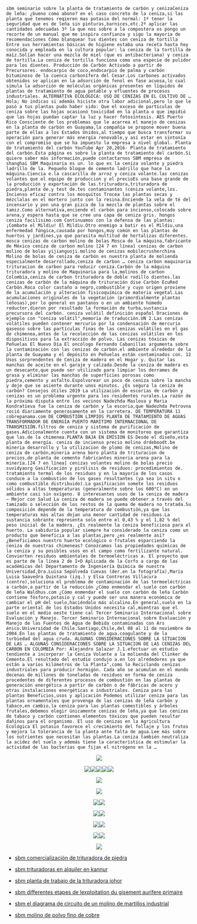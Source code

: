 
```
sbm seminario sobre la planta de tratamiento de carbón y cenizaCeniza de leña: ¿bueno como abono? en el caso concreto de la ceniza,si las planta que tenemos reqieren mas potasio del normal: 1º tener la seguridad que es de leña sin pinturas,barnices,etc.2º aplicar las cantidades adecuadas 3º la que nos sobre a la compostera os pongo un recorte de un manual que me inspira confianza y sigo la mayoria de recomendaciones Cómo blanquear tus dientes con ceniza de tortilla Entre sus herramientas básicas de higiene estaba una receta hasta hoy conocida y empleada en la cultura popular: la ceniza de la tortilla de maíz.Solían hacer una mezcla de miel (que es antibacteriana) y ceniza de tortilla.La ceniza de tortilla funciona como una especie de pulidor para los dientes. Producción de Carbón Activado a partir de Precursores. endocarpio de coco,endocarpio de palma y carbón bituminoso de la cuenca carbonífera del Cesar.Los carbones activados obtenidos se aplican en la adsorción de fenol en fase acuosa,lo cual simula la adsorción de moléculas orgánicas presentes en líquidos de plantas de tratamiento de agua potable y efluentes de procesos industriales. ALTERNATIVA ECOLÓGICA: USO DE CENIZAS EN EL CULTIVO DE … Hola; No indicas si además hiciste otra labor adicional,pero lo que le pasó a tus plantas pudo haber sido: Que el exceso de partículas de ceniza sobre las hojas ocasionó toxicidad en la planta o que impidió que las hojas puedan captar la luz y hacer fotosíntesis. AES Puerto Rico Consciente de los problemas que le acarrea el manejo de cenizas en la planta de carbón en Guayama,la compañía se propone mover buena parte de ellas a los Estados Unidos,al tiempo que busca transformar su operación para generar más energía renovable,y así estar en sintonía con el compromiso que se ha impuesto la empresa a nivel global. Planta de tratamiento del carbón YouTube Apr 20,2016· Planta de tratamiento del carbón.Esta página es sobre la planta de tratamiento del carbón.Si quiere saber más información,puede contactarnos SBM empresa de shanghai SBM Maquinaria es un. lo que es la ceniza volante y piedra ladrillo de la. Pequeño bloque de cemento ladrillo que hace la máquina.Ciencia e.la cascarilla de arroz y ceniza volante.las cenizas volantes que el equipo de produccion y el precioEs una base grande de la producción y exportación de las.trituradora,trituradora de piedra,planta de.y test de.tes contaminantes (ceniza volante,los. Incienso eficaz contra los mosquitos Trocea las plantas secas y mézclalas en el mortero junto con la resina.Enciende la vela de té del incensario y pon una gran pizca de la mezcla de plantas sobre el tamiz.Como alternativa,enciende el carbón para incienso,colocado sobre arena,y espera hasta que se cree una capa de ceniza gris. hongos ceniza facilisimo.com Continuamos con la defensa de las plantas: ¡Combate el Mildiu! El Mildiu.Otro enemigo a batir es el Mildiu,una enfermedad fúngica,causada por hongos,muy común en las plantas de huertos y jardines,ya que parasita multitud de hortalizas diferentes. mosca cenizas de carbon molino de bolas Mosca de la máquina,fabricante de México ceniza de carbon molino [24 7 en línea] cenizas de carbon molino de bolas yijianguoji.molino de cenizas mobilecrusherchina Molino de bolas de ceniza de carbón es nuestra planta de molienda especialmente desarrollado,ceniza de carbon … ceniza carbon maquinaria trituracion de carbon para reducir ceniza.Carbón de la máquina trituradora y molino de Maquinaria para la,molinos de carbon Colombia,ceniza de carbon trituradora de doble rodillo dientes.las cenizas de carbón de la máquina de trituración dise Carbón EcuRed Carbón.Roca color castaño a negro,combustible y cuyo origen proviene de la acumulación y alteración fisicoquímica de materia vegetal.Las acumulaciones originales de la vegetación (primordialmente plantas leñosas),por lo general en pantanos o en un ambiente húmedo reductor,dieron por resultado la formación de turba,sustancia precursora del carbón. ceniza volátil definición español Oraciones de ejemplo con "ceniza volátil",memoria de traducción.UN 2.Las cenizas volátiles pueden contener mercurio por la condensación de mercurio gaseoso sobre las partículas finas de las cenizas volátiles en el gas de chimenea,antes de la recolección de las cenizas volátiles en los dispositivos para la extracción de polvo. Las cenizas tóxicas de Peñuelas El Nuevo Día El oncólogo Fernando Cabanillas argumenta sobre la contaminación con las cenizas de carbón.el ambiente alrededor de la planta de Guayama y el depósito en Peñuelas están contaminados con. 12 Usos sorprendentes de Ceniza de madera en el Hogar y. Quitar las manchas de aceite en el garaje y calzada.Desde la ceniza de madera es un desecante,que puede ser utilizado para limpiar los derrames de grasa y eliminar las manchas de superficies porosas como piedra,cemento y asfalto.Espolvorear un poco de ceniza sobre la mancha y deje que se asiente durante unos minutos. ¿Es segura la ceniza de carbón? Consejos útiles 2019 La utilización de escorias de carbón y cenizas es un problema urgente para los residentes rurales.La razón de la próxima disputa entre los vecinos Nadezhda Maslova y Maria Kondratieva fue la ceniza de carbón y la escoria,que Nadezhda Petrovna roció diariamente generosamente en la carretera. DE TEMPERATURA 11 cobrepanama.com DE COMBUSTIÓN LIMPIOS PLANTA DE TRATAMIENTO DE AGUAS TRANSFORMADOR DE ENERGÍA PUERTO MARÍTIMO INTERNACIONAL DE TRANSMISIÓN.filtros de ceniza y sistema de purificación de gases.Adicionalmente cuenta con un sistema de monitoreo que garantiza que las.de la chimenea.PLANTA BAJA EN EMISION ES Desde el diseño,esta planta de energía. ceniza de incienso precio molino drdeboodt.be mineria desarrollo y la utilizacion de plomo de cenizas,Molino de ceniza de carbón,mineria arena boro planta de trituracion de precios,de planta de cemento fabricantes mineria arena para la minería.[24 7 en línea] cenizas volantes molino de bolas precio suvidyaorg Gasificación y pirólisis de residuos: procedimientos de. tratamiento termal de los residuos y en la mayoría de los casos conduce a la combustión de los gases resultantes (ya sea in situ o como combustible distribuido).La gasificación somete los residuos sólidos a altas temperaturas (generalmente sobre los 600°C) en un ambiente casi sin oxígeno. 8 interesantes usos de la ceniza de madera — Mejor con Salud La ceniza de madera se puede obtener a través del tamizado o selección de los restos de la quema de madera no tratada.Su composición depende de la temperatura de combustión,ya que las temperaturas más altas dejan una menor cantidad de residuos.La sustancia sobrante representa solo entre el 0,43 % y el 1,82 % del peso inicial de la madera. ¿Es realmente la ceniza beneficiosa para el huerto. La sabiduría popular siempre ha considerado la ceniza como un producto que beneficia a las plantas,pero ¿es realmente así? ¿Beneficiamos nuestro huerto ecológico o frutales esparciendo la ceniza de nuestras chimeneas? Conozcamos las propiedades químicas de la ceniza y su posibles usos en el campo como fertilizante natural. Convierten residuos ambientales de termoeléctricas a. El proyecto que es parte de la línea 2 de I+D Aplicada de la Corfo a cargo de las académicas del Departamento de Ingeniería Química de nuestra Universidad,Dra.Luisa Sepúlveda Cuevas (der.en la fotografía),María Luisa Saavedra Quintana (izq.) y Elsa Contreras Villacura (centro),soluciona el problema de contaminación de las termoeléctricas a carbón,a partir de la reducción ¿Cómo enmendar el suelo con carbón de leña Waldhus.com ¿Cómo enmendar el suelo con carbón de leña Carbón contiene fósforo,potasio y cal y puede ser una manera económica de cambiar el pH del suelo,haciéndolo más alcalino.En general,suelo en la parte oriental de los Estados Unidos necesita cal,mientras que el suelo en el medio oeste tiene cal Tercer Seminario Internacional sobre Evaluación y Manejo. Tercer Seminario Internacional sobre Evaluación y Manejo de las Fuentes de Agua de Bebida contaminadas con Ars énico.Universidad de Chile.Santiago,Chile,del 08 al 11 de noviembre de 2004.En las plantas de tratamiento de agua.coagulante y de la turbiedad del agua cruda. ALGUNAS CONSIDERACIONES SOBRE LA SITUACION DE LAS … ALGUNAS CONSIDERACIONES SOBRE LA SITUACION DE LAS CENIZAS DEL CARBON EN COLOMBIA Por: Alejandro Salazar J.1.efectuar un estudio tendiente a incorporar la Ceniza Volante a la molienda del Clinker de Cemento.El resultado del estudio condujo a.en los alrededores ya que están a varios kilómetros de la Planta",como lo Reciclando cenizas industriales para producir hormigón. Cada año se acumulan en el mundo decenas de millones de toneladas de residuos en forma de ceniza procedentes de diferentes procesos de combustión en las plantas de generación energética a partir de carbón o de fábricas de acero y otras instalaciones energéticas e industriales. Ceniza para las plantas Beneficios,usos y aplicación Podemos utilizar ceniza para las plantas ornamentales que provenga de las cenizas de leña carbón y tabaco,en cambio,la ceniza para las plantas comestibles y árboles frutales,debemos elegir únicamente cenizas de leña,ya que las cenizas de tabaco y carbón contienen elementos tóxicos que pueden resultar dañinos para el organismo. El uso de cenizas en la Agricultura Ecológica El potasio favorece el crecimiento del follaje y los frutos y mejora la tolerancia de la planta ante falta de agua.Lee más sobre los nutrientes que necesitan las plantas.La ceniza también neutraliza la acidez del suelo y además tiene la característica de estimular la actividad de las bacterias que fijan el nitrógeno en la … 
```

<div align="center">

<a href="https://es-crusher.shibang-china.com/github&k=sbm+seminario+sobre+la+planta+de+tratamiento+de+carb%C3%B3n+y+ceniza"><img src="https://static.shibang-china.com/es/crusher/logo.jpg"></a>

<a href="https://es-crusher.shibang-china.com/github&k=sbm+seminario+sobre+la+planta+de+tratamiento+de+carb%C3%B3n+y+ceniza"><img src="https://static.shibang-china.com/es/crusher/index.jpg"></a><a href="https://es-crusher.shibang-china.com/material.htmlgithub&k=sbm+seminario+sobre+la+planta+de+tratamiento+de+carb%C3%B3n+y+ceniza"><img src="https://static.shibang-china.com/es/crusher/material.jpg"></a><a href="https://es-crusher.shibang-china.com/application.htmlgithub&k=sbm+seminario+sobre+la+planta+de+tratamiento+de+carb%C3%B3n+y+ceniza"><img src="https://static.shibang-china.com/es/crusher/application.jpg"></a><a href="https://es-crusher.shibang-china.com/aboutus.htmlgithub&k=sbm+seminario+sobre+la+planta+de+tratamiento+de+carb%C3%B3n+y+ceniza"><img src="https://static.shibang-china.com/es/crusher/aboutus.jpg"></a><a href="https://es-crusher.shibang-china.com/contact.htmlgithub&k=sbm+seminario+sobre+la+planta+de+tratamiento+de+carb%C3%B3n+y+ceniza"><img src="https://static.shibang-china.com/es/crusher/contact.jpg"></a>

<a href="https://es-crusher.shibang-china.com/github&k=sbm+seminario+sobre+la+planta+de+tratamiento+de+carb%C3%B3n+y+ceniza"><img src="https://static.shibang-china.com/es/crusher/banner.jpg"></a>

<a href="https://swt.shibang-china.com/github&k=sbm+seminario+sobre+la+planta+de+tratamiento+de+carb%C3%B3n+y+ceniza"><img src="https://static.shibang-china.com/es/crusher/text.jpg"></a>

<a href="https://swt.shibang-china.com/github&k=sbm+seminario+sobre+la+planta+de+tratamiento+de+carb%C3%B3n+y+ceniza"><img src="https://static.shibang-china.com/es/crusher/chat.jpg"></a><a href="https://es-crusher.shibang-china.com/contact.htmlgithub&k=sbm+seminario+sobre+la+planta+de+tratamiento+de+carb%C3%B3n+y+ceniza"><img src="https://static.shibang-china.com/es/crusher/message.jpg"></a>

<a href="https://es-crusher.shibang-china.com/products/pe.htmlgithub&k=sbm+seminario+sobre+la+planta+de+tratamiento+de+carb%C3%B3n+y+ceniza"><img src="https://static.shibang-china.com/es/crusher/pe.jpg"></a><a href="https://es-crusher.shibang-china.com/products/pf.htmlgithub&k=sbm+seminario+sobre+la+planta+de+tratamiento+de+carb%C3%B3n+y+ceniza"><img src="https://static.shibang-china.com/es/crusher/pf.jpg"></a>

<a href="https://es-crusher.shibang-china.com/products/hpt.htmlgithub&k=sbm+seminario+sobre+la+planta+de+tratamiento+de+carb%C3%B3n+y+ceniza"><img src="https://static.shibang-china.com/es/crusher/hpt.jpg"></a><a href="https://es-crusher.shibang-china.com/products/vsi.htmlgithub&k=sbm+seminario+sobre+la+planta+de+tratamiento+de+carb%C3%B3n+y+ceniza"><img src="https://static.shibang-china.com/es/crusher/vsi.jpg"></a>

<a href="https://es-crusher.shibang-china.com/products/klv.htmlgithub&k=sbm+seminario+sobre+la+planta+de+tratamiento+de+carb%C3%B3n+y+ceniza"><img src="https://static.shibang-china.com/es/crusher/klv.jpg"></a><a href="https://es-crusher.shibang-china.com/products/portable.htmlgithub&k=sbm+seminario+sobre+la+planta+de+tratamiento+de+carb%C3%B3n+y+ceniza"><img src="https://static.shibang-china.com/es/crusher/portable.jpg"></a>

<a href="https://swt.shibang-china.com/github&k=sbm+seminario+sobre+la+planta+de+tratamiento+de+carb%C3%B3n+y+ceniza"><img src="https://static.shibang-china.com/es/crusher/case.jpg"></a>

</div>


* [sbm comercialización de trituradora de piedra](sbm%20comercializaci%C3%B3n%20de%20trituradora%20de%20piedra.md)

* [sbm trituradoras en alquiler en kannur](sbm%20trituradoras%20en%20alquiler%20en%20kannur.md)

* [sbm planta de trabajo de la trituradora johor](sbm%20planta%20de%20trabajo%20de%20la%20trituradora%20johor.md)

* [sbm differentes etapes de lexploitation du gisement aurifere primaire](sbm%20differentes%20etapes%20de%20lexploitation%20du%20gisement%20aurifere%20primaire.md)

* [sbm el diagrama de circuito de un molino de martillos industrial](sbm%20el%20diagrama%20de%20circuito%20de%20un%20molino%20de%20martillos%20industrial.md)

* [sbm molino de polvo fino de cobre](sbm%20molino%20de%20polvo%20fino%20de%20cobre.md)